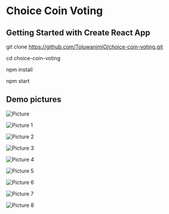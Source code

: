 # Choice Coin Voting

## Getting Started with Create React App
git clone https://github.com/ToluwanimiO/choice-coin-voting.git

cd choice-coin-voting

npm install

npm start

## Demo pictures

![Picture ](https://user-images.githubusercontent.com/42784614/147508923-0ad7c1a0-5ce5-4c95-94fd-c0c9dd4d7906.png)

![Picture 1](https://user-images.githubusercontent.com/42784614/147509026-76bd58c0-2572-464e-84be-17431042344e.png)

![Picture 2](https://user-images.githubusercontent.com/42784614/147509147-3a03401d-c847-4ff9-988e-9d389fae7680.png)

![Picture 3](https://user-images.githubusercontent.com/42784614/147509148-073152aa-6f5a-4654-a09c-e1722e3f31a9.png)

![Picture 4](https://user-images.githubusercontent.com/42784614/147509149-e0f4c97f-7c2e-4edf-8a00-bd49755ee106.png)

![Picture 5](https://user-images.githubusercontent.com/42784614/147509167-eda86d2e-db28-4c9c-bd62-0c3b4b4cac2e.png)

![Picture 6](https://user-images.githubusercontent.com/42784614/147654633-42b2c21a-7fd3-4dff-91a8-817f3b2ed351.png)

![Picture 7](https://user-images.githubusercontent.com/42784614/147654639-70fa7545-0bcc-46ef-913f-c7f8310aa257.png)

![Picture 8](https://user-images.githubusercontent.com/42784614/147654652-b2e9a7c1-12bf-4c5f-bca9-dcf0edd4af1c.png)


